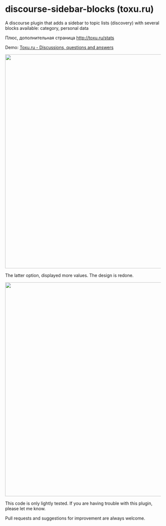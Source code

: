 # discourse-sidebar-blocks (toxu.ru)

A discourse plugin that adds a sidebar to topic lists (discovery) with several blocks available: category, personal data

Плюс, дополнительная страница http://toxu.ru/stats

Demo: <a href="http://toxu.ru">Toxu.ru - Discussions, questions and answers</a>

<img src="http://toxu.ru/uploads/default/optimized/2X/2/2954850ac43721a01deb8cc0436d82578540e0bb_1_690x443.jpg" width="690">

The latter option, displayed more values. The design is redone.

<img src="https://meta-s3-cdn.global.ssl.fastly.net/optimized/3X/c/c/cc59b003f4923c458400c002ea2f5a25c46b41fe_1_690x268.jpg" width="690">


This code is only lightly tested. If you are having trouble with this plugin, please let me know.

Pull requests and suggestions for improvement are always welcome.
